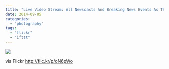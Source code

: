 ```yaml
---
title: "Live Video Stream: All Newscasts And Breaking News Events As They Happen « CBS San Francisco 2014-09-04 15-26-31"
date: 2014-09-05
categories: 
  - "photography"
tags: 
  - "flickr"
  - "ifttt"
---
```


![](https://farm4.staticflickr.com/3908/14961463798_0d793ab31c.jpg)  

  
  
via Flickr http://flic.kr/p/oN6pWo

